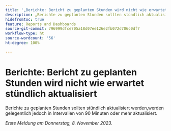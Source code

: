 ```yaml
---
title: '„Berichte: Bericht zu geplanten Stunden wird nicht wie erwartet stündlich aktualisiert“'
description: „Berichte zu geplanten Stunden sollten stündlich aktualisiert werden, werden gelegentlich jedoch in Intervallen von 90 Minuten oder mehr aktualisiert.“
hidefromtoc: true
feature: Reports and Dashboards
source-git-commit: 796999dfce705a18d07ee126e2fb072d706c0df7
workflow-type: ht
source-wordcount: '56'
ht-degree: 100%

---
```



# Berichte: Bericht zu geplanten Stunden wird nicht wie erwartet stündlich aktualisiert

Berichte zu geplanten Stunden sollten stündlich aktualisiert werden,werden gelegentlich jedoch in Intervallen von 90 Minuten oder mehr aktualisiert.

_Erste Meldung am Donnerstag, 8. November 2023._
